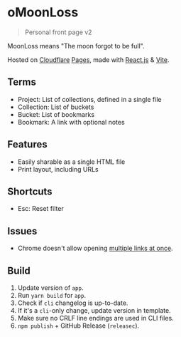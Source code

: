 #  oMoonLoss
> Personal front page v2

MoonLoss means "The moon forgot to be full".

Hosted on [Cloudflare](https://www.cloudflare.com) [Pages](https://pages.cloudflare.com), made with [React.js](https://reactjs.org) & [Vite](https://vitejs.dev).



## Terms

- Project: List of collections, defined in a single file
- Collection: List of buckets
- Bucket: List of bookmarks
- Bookmark: A link with optional notes

## Features

- Easily sharable as a single HTML file
- Print layout, including URLs

## Shortcuts

- Esc: Reset filter

## Issues

- Chrome doesn't allow opening [multiple links at once](https://stackoverflow.com/questions/16749907/window-open-behaviour-in-chrome-tabs-windows).

## Build

1. Update version of `app`.
2. Run `yarn build` for `app`.
3. Check if `cli` changelog is up-to-date.
4. If it's a `cli`-only change, update version in template.
5. Make sure no CRLF line endings are used in CLI files.
6. `npm publish` + GitHub Release (`releasec`).

